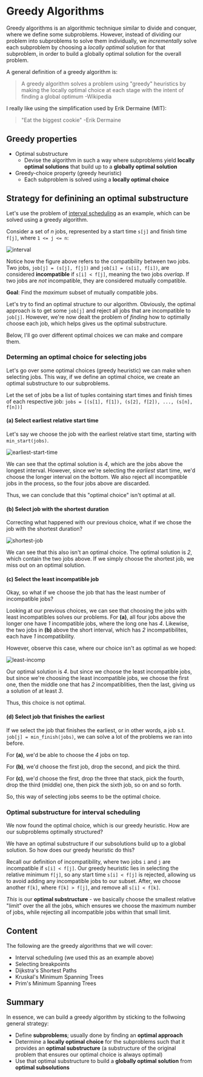 # Greedy Algorithms
Greedy algorithms is an algorithmic technique similar to divide and conquer, where we define some subproblems. However, instead of dividing our problem into subproblems to solve them individually, we *incrementally* solve each subproblem by choosing a *locally optimal* solution for that subproblem, in order to build a globally optimal solution for the overall problem.

A general definition of a greedy algorithm is:
> A greedy algorithm solves a problem using "greedy" heuristics by making the locally optimal choice at each stage with the intent of finding a global optimum
> -Wikipedia

I really like using the simplification used by Erik Dermaine (MIT):
> "Eat the biggest cookie"
> -Erik Dermaine

## Greedy properties
* Optimal substructure
    * Devise the algorithm in such a way where subproblems yield **locally optimal solutions** that build up to a **globally optimal solution**
* Greedy-choice property (greedy heuristic)
    * Each subproblem is solved using a **locally optimal choice**

## Strategy for definining an optimal substructure
Let's use the problem of [interval scheduling](https://en.wikipedia.org/wiki/Interval_scheduling#:~:text=Interval%20scheduling%20is%20a%20class,it%20needs%20to%20be%20executed.) as an example, which can be solved using a greedy algorithm.

Consider a set of *n* jobs, represented by a start time `s[j]` and finish time `f[j]`, where `1 <= j <= n`:

![interval](https://i.imgur.com/jYG1GyD.png)

Notice how the figure above refers to the compatibility between two jobs. Two jobs,  `job[j] = (s[j], f[j])` and `job[i] = (s[i], f[i])`, are considered **incompatible** if `s[i] < f[j]`, meaning the two jobs *overlap*. If two jobs are *not* incompatible, they are considered mutually compatible.

**Goal**: Find the *maximum* subset of mutually compatible jobs.

Let's try to find an optimal structure to our algorithm. Obviously, the optimal approach is to get some `job[j]` and reject all jobs that are incompatible to `job[j]`. However, we're now dealt the problem of *finding* how to optimally choose each job, which helps gives us the optimal substructure.

Below, I'll go over different optimal choices we can make and compare them.

### Determing an optimal choice for selecting jobs
Let's go over some optimal choices (greedy heuristic) we can make when selecting jobs. This way, if we define an optimal choice, we create an optimal substructure to our subproblems.

Let the set of jobs be a list of tuples containing start times and finish times of each respective job:
 `jobs = [(s[1], f[1]), (s[2], f[2]), ..., (s[n], f[n])]`

#### (a) Select earliest relative start time
Let's say we choose the job with the earliest relative start time, starting with `min_start(jobs)`.

![earliest-start-time](https://i.imgur.com/icLmXKd.png)

We can see that the optimal solution is *4*, which are the jobs above the longest interval. However, since we're selecting the *earliest* start time, we'd choose the longer interval on the bottom. We also reject all incompatible jobs in the process, so the four jobs above are discarded.

Thus, we can conclude that this "optimal choice" isn't optimal at all.

#### (b) Select job with the shortest duration
Correcting what happened with our previous choice, what if we chose the job with the shortest duration?

![shortest-job](https://i.imgur.com/VvYewAz.png)

We can see that this also isn't an optimal choice. The optimal solution is *2*, which contain the two jobs above. If we simply choose the shortest job, we miss out on an optimal solution.

#### (c) Select the least incompatible job
Okay, so what if we choose the job that has the least number of incompatible jobs?

Looking at our previous choices, we can see that choosing the jobs with least incompatibles solves our problems. For **(a)**, all four jobs above the longer one have *1* incompatible jobs, where the long one has *4*. Likewise, the two jobs in **(b)** above the short interval, which has *2* incompatibilites, each have *1* incompatibility.

However, observe this case, where our choice isn't as optimal as we hoped:

![least-incomp](https://i.imgur.com/46BeAKn.png)

Our optimal solution is *4*. but since we choose the least incompatible jobs, but since we're choosing the least incompatible jobs, we choose the first one, then the middle one that has *2* incompatiblities, then the last, giving us a solution of at least *3*. 

Thus, this choice is not optimal.

#### (d) Select job that finishes the earliest
If we select the job that finishes the earliest, or in other words, a job s.t. `job[j] = min_finish(jobs)`, we can solve a lot of the problems we ran into before.

For **(a)**, we'd be able to choose the *4* jobs on top.

For **(b)**, we'd choose the first job, drop the second, and pick the third.

For **(c)**, we'd choose the first, drop the three that stack, pick the fourth, drop the third (middle) one, then pick the sixth job, so on and so forth.

So, this way of selecting jobs seems to be the optimal choice.

### Optimal substructure for interval scheduling
We now found the optimal choice, which is our greedy heuristic. How are our subproblems optimally structured?

We have an optimal substructure if our subsolutions build up to a global solution. So how does our greedy heuristic do this? 

Recall our definition of incompatibility, where two jobs `i` and `j` are incompatible if `s[i] < f[j]`. Our greedy heuristic lies in selecting the relative minimum `f[j]`, so any start time `s[i] < f[j]` is rejected, allowing us to avoid adding any incompatible jobs to our subset. After, we choose another `f[k]`, where `f[k] > f[j]`, and remove all `s[i] < f[k]`. 

*This* is our **optimal substructure** - we basically choose the smallest relative "limit" over the all the jobs, which ensures we choose the maximum number of jobs, while rejecting all incompatible jobs within that small limit.

## Content
The following are the greedy algorithms that we will cover:
* Interval scheduling (we used this as an example above)
* Selecting breakpoints
* Dijkstra's Shortest Paths
* Kruskal's Minimum Spanning Trees
* Prim's Minimum Spanning Trees

## Summary
In essence, we can build a greedy algorithm by sticking to the follwoing general strategy:
* Define **subproblems**; usually done by finding an **optimal approach**
* Determine a **locally optimal choice** for the subproblems such that it provides an **optimal substructure** (a substructure of the original problem that ensures our optimal choice is always optimal) 
* Use that optimal substructure to build a **globally optimal solution** from **optimal subsolutions**







